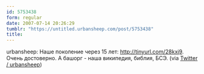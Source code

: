 ```yaml
---
id: 5753438
form: regular
date: 2007-07-14 20:26:29
tumblr: "https://untitled.urbansheep.com/post/5753438"
title:
---
```


<p>urbansheep: Наше поколение через 15 лет: <a href="http://tinyurl.com/28kxj9">http://tinyurl.com/28kxj9</a>. Очень достоверно. А башорг - наша википедия, библия, БСЭ. (via <a href="http://twitter.com/urbansheep/statuses/149868112">Twitter / urbansheep</a>)</p>

